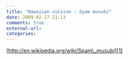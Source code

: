 ```yaml
---
title: "Hawaiian cuisine : Spam musubi"
date: 2009-02-27 21:13
comments: true
external-url:
categories:
---
```

[http://en.wikipedia.org/wiki/Spam\_musubi][1]

  [1]: http://en.wikipedia.org/wiki/Spam_musubi
